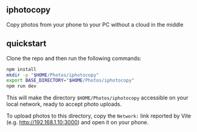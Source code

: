 ## iphotocopy

Copy photos from your phone to your PC without a cloud in the middle


## quickstart

Clone the repo and then run the following commands:

```bash
npm install
mkdir -p "$HOME/Photos/iphotocopy"
export BASE_DIRECTORY="$HOME/Photos/iphotocopy"
npm run dev
```

This will make the directory `$HOME/Photos/iphotocopy` accessible on your local network, ready
to accept photo uploads.

To upload photos to this directory, copy the `Network:` link reported by Vite (e.g.
http://192.168.1.10:3000) and open it on your phone.